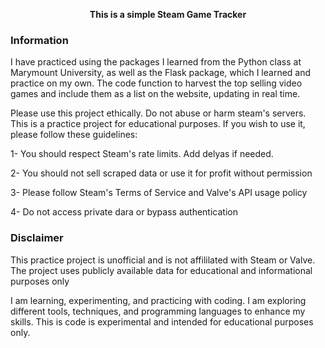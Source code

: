 <p align="center"><strong> This is a simple Steam Game Tracker</strong></p>

### Information

I have practiced using the packages I learned from the Python class at Marymount University, as well as the Flask package, which I learned and practice on my own. The code function to harvest the top selling video games and include them as a list on the website, updating in real time.

Please use this project ethically. Do not abuse or harm steam's servers. This is a practice project for educational purposes. If you wish to use it, please follow these guidelines:

1- You should respect Steam's rate limits. Add delyas if needed.

2- You should not sell scraped data or use it for profit without permission

3- Please follow Steam's Terms of Service and Valve's API usage policy

4- Do not access private dara or bypass authentication

### Disclaimer

This practice project is unofficial and is not affililated with Steam or Valve. The project uses publicly available data for educational and informational purposes only

I am learning, experimenting, and practicing with coding. I am exploring different tools, techniques, and programming languages to enhance my skills. This is code is experimental and intended for educational purposes only.